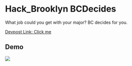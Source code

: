 # Hack_Brooklyn BCDecides
What job could you get with your major? BC decides for you.

[Devpost Link: Click me](https://devpost.com/software/bc-decides)

## Demo
![](https://github.com/NeoKokuxz/Hack_Brooklyn_BCDecides/blob/master/SupportFiles/hack_demo.gif)
